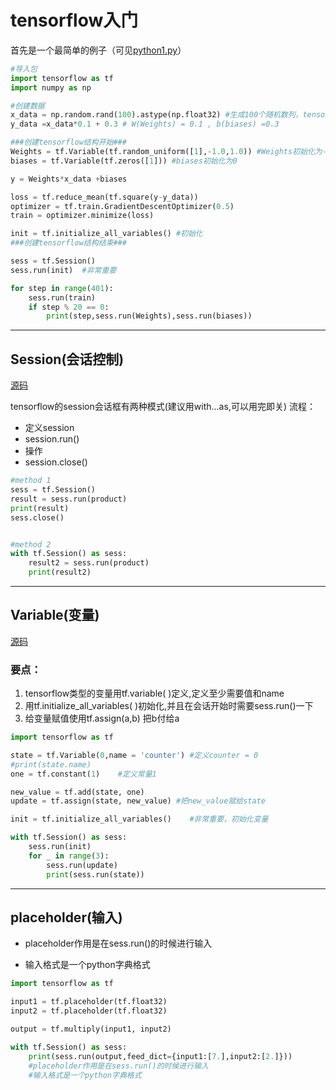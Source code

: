# tensorflow入门

首先是一个最简单的例子（可见[python1.py](python1.py)）
```python
#导入包
import tensorflow as tf
import numpy as np

#创建数据
x_data = np.random.rand(100).astype(np.float32) #生成100个随机数列，tensorflow的数据大部分是float32
y_data =x_data*0.1 + 0.3 # W(Weights) = 0.1 , b(biases) =0.3

###创建tensorflow结构开始###
Weights = tf.Variable(tf.random_uniform([1],-1.0,1.0)) #Weights初始化为-1到1的一个随机数
biases = tf.Variable(tf.zeros([1])) #biases初始化为0

y = Weights*x_data +biases

loss = tf.reduce_mean(tf.square(y-y_data))
optimizer = tf.train.GradientDescentOptimizer(0.5)
train = optimizer.minimize(loss)

init = tf.initialize_all_variables() #初始化
###创建tensorflow结构结束###

sess = tf.Session()
sess.run(init)  #非常重要

for step in range(401):
    sess.run(train)
    if step % 20 == 0:
        print(step,sess.run(Weights),sess.run(biases))
```
---
## Session(会话控制)
[源码](session_exmple.py)

tensorflow的session会话框有两种模式(建议用with...as,可以用完即关)
流程：
* 定义session
* session.run()
* 操作
* session.close()

```python
#method 1
sess = tf.Session()
result = sess.run(product)
print(result)
sess.close()


#method 2
with tf.Session() as sess:
    result2 = sess.run(product)
    print(result2)
```
---
## Variable(变量)

[源码](session_exmple.py)
### 要点：

1. tensorflow类型的变量用tf.variable( )定义,定义至少需要值和name
2. 用tf.initialize_all_variables( )初始化,并且在会话开始时需要sess.run()一下
3. 给变量赋值使用tf.assign(a,b) 把b付给a

```python
import tensorflow as tf

state = tf.Variable(0,name = 'counter') #定义counter = 0
#print(state.name)
one = tf.constant(1)    #定义常量1

new_value = tf.add(state, one)
update = tf.assign(state, new_value) #把new_value赋给state

init = tf.initialize_all_variables()    #非常重要，初始化变量

with tf.Session() as sess:
    sess.run(init)
    for _ in range(3):
        sess.run(update)
        print(sess.run(state))
```
---
## placeholder(输入)

* placeholder作用是在sess.run()的时候进行输入

* 输入格式是一个python字典格式
```python
import tensorflow as tf

input1 = tf.placeholder(tf.float32)
input2 = tf.placeholder(tf.float32)

output = tf.multiply(input1, input2)

with tf.Session() as sess:
    print(sess.run(output,feed_dict={input1:[7.],input2:[2.]}))
    #placeholder作用是在sess.run()的时候进行输入
    #输入格式是一个python字典格式
```